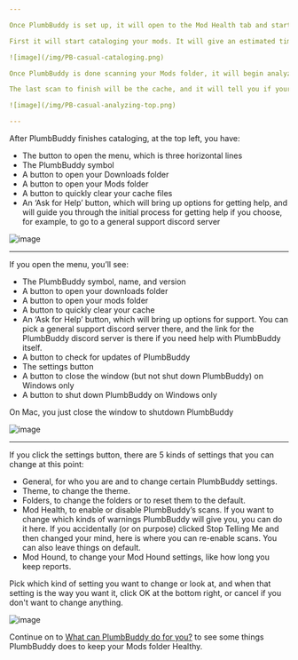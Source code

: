 ```yaml
---

Once PlumbBuddy is set up, it will open to the Mod Health tab and start scanning your Mods folder.

First it will start cataloging your mods. It will give an estimated time of how long that will take at the top, and there will be a progress bar. You shouldn’t start the game or make changes to your mods folder while this is happening.

![image](/img/PB-casual-cataloging.png)

Once PlumbBuddy is done scanning your Mods folder, it will begin analyzing your cache files to see if they need to be deleted. You can go ahead and make changes now. If PlumbBuddy found things that need to be fixed, you can fix them, or you can start your game if you want to play.

The last scan to finish will be the cache, and it will tell you if your cache is fine or needs to be deleted, or if there are no cache files.

![image](/img/PB-casual-analyzing-top.png)

---
```


After PlumbBuddy finishes cataloging, at the top left, you have:

* The button to open the menu, which is three horizontal lines
* The PlumbBuddy symbol
* A button to open your Downloads folder
* A button to open your Mods folder
* A button to quickly clear your cache files
* An ‘Ask for Help’ button, which will bring up options for getting help, and will guide you through the initial process for getting help if you choose, for example, to go to a general support discord server

![image](/img/PB-casual-top-menu.png)

---

If you open the menu, you’ll see:

* The PlumbBuddy symbol, name, and version
* A button to open your downloads folder
* A button to open your mods folder
* A button to quickly clear your cache
* An ‘Ask for Help’ button, which will bring up options for support. You can pick a general support discord server there, and the link for the PlumbBuddy discord server is there if you need help with PlumbBuddy itself.
* A button to check for updates of PlumbBuddy
* The settings button
* A button to close the window (but not shut down PlumbBuddy) on Windows only
* A button to shut down PlumbBuddy on Windows only

On Mac, you just close the window to shutdown PlumbBuddy

![image](/img/PB-menu.png)

---

If you click the settings button, there are 5 kinds of settings that you can change at this point:

* General, for who you are and to change certain PlumbBuddy settings.
* Theme, to change the theme.
* Folders, to change the folders or to reset them to the default.
* Mod Health, to enable or disable PlumbBuddy’s scans. If you want to change which kinds of warnings PlumbBuddy will give you, you can do it here. If you accidentally (or on purpose) clicked Stop Telling Me and then changed your mind, here is where you can re-enable scans. You can also leave things on default.
* Mod Hound, to change your Mod Hound settings, like how long you keep reports.

Pick which kind of setting you want to change or look at, and when that setting is the way you want it, click OK at the bottom right, or cancel if you don't want to change anything.

![image](/img/PB-casual-settings.png)

Continue on to [What can PlumbBuddy do for you?](https://plumbbuddy.app/text-guides/casual-tabs) to see some things PlumbBuddy does to keep your Mods folder Healthy.